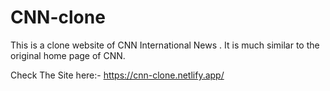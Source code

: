 # CNN-clone
This is a clone website of CNN International News . It is much similar to the original home page of CNN.

Check The Site here:- https://cnn-clone.netlify.app/
